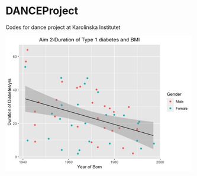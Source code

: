# DANCEProject
Codes for dance project at Karolinska Institutet




![](Image/Duration_and_bmi.jpeg)
